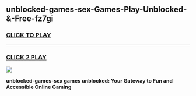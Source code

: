 
## unblocked-games-sex-Games-Play-Unblocked-&-Free-fz7gi
<h3>
<a href="https://premium76.site?title=unblocked-games-sex&ref=24A">CLICK TO PLAY</a></h3>
<hr>

<h3>
<a href="https://premium76.site?title=unblocked-games-sex&ref=24A">CLICK 2 PLAY</a>
  
</h3>

<a href="https://premium76.site?title=unblocked-games-sex&ref=24A"><img src="https://clearcache.store/games.png"></a>


**unblocked-games-sex games unblocked: Your Gateway to Fun and Accessible Online Gaming**
